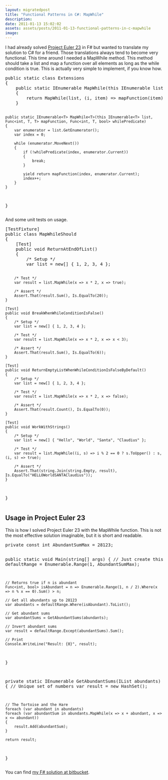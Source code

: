 ```yaml
---
layout: migratedpost
title: "Functional Patterns in C#: MapWhile"
description:
date: 2011-01-13 15:02:02
assets: assets/posts/2011-01-13-functional-patterns-in-c-mapwhile
image: 
---
```


<p>I had already solved <a href="http://projecteuler.net/index.php?section=problems&id=23">Project Euler 23</a> in F# but wanted to translate my solution to C# for a friend. Those translations always tend to become very functional.  This time around I needed a MapWhile method. This method should take a list and map a function over all elements as long as the while condition is true. This is actually very simple to implement, if you know how.</p>
<pre class="brush:csharp">public static class Extensions
{
    public static IEnumerable<T> MapWhile<T>(this IEnumerable<T> list, Func<T, T> mapFunction, Func<T, bool> whilePredicate)
    {
        return MapWhile(list, (i, item) => mapFunction(item), (i, item) => whilePredicate(item));
    }

    public static IEnumerable<T> MapWhile<T>(this IEnumerable<T> list, Func<int, T, T> mapFunction, Func<int, T, bool> whilePredicate)
    {
        var enumerator = list.GetEnumerator();
        var index = 0;

        while (enumerator.MoveNext())
        {
            if (!whilePredicate(index, enumerator.Current))
            {
                break;
            }

            yield return mapFunction(index, enumerator.Current);
            index++;
        }
    }
}</pre>
<p>And some unit tests on usage.</p>
<pre class="brush:csharp">[TestFixture]
public class MapWhileShould
{
    [Test]
    public void ReturnAtEndOfList()
    {
        /* Setup */
        var list = new[] { 1, 2, 3, 4 };

        /* Test */
        var result = list.MapWhile(x => x * 2, x => true);

        /* Assert */
        Assert.That(result.Sum(), Is.EqualTo(20));
    }

    [Test]
    public void BreakWhenWhileConditionIsFalse()
    {
        /* Setup */
        var list = new[] { 1, 2, 3, 4 };

        /* Test */
        var result = list.MapWhile(x => x * 2, x => x < 3);

        /* Assert */
        Assert.That(result.Sum(), Is.EqualTo(6));
    }

    [Test]
    public void ReturnEmptyListWhenWhileConditionIsFalseByDefault()
    {
        /* Setup */
        var list = new[] { 1, 2, 3, 4 };

        /* Test */
        var result = list.MapWhile(x => x * 2, x => false);

        /* Assert */
        Assert.That(result.Count(), Is.EqualTo(0));
    }

    [Test]
    public void WorkWithStrings()
    {
        /* Setup */
        var list = new[] { "Hello", "World", "Santa", "Claudius" };

        /* Test */
        var result = list.MapWhile((i, s) => i % 2 == 0 ? s.ToUpper() : s, (i, s) => true);

        /* Assert */
        Assert.That(string.Join(string.Empty, result), Is.EqualTo("HELLOWorldSANTAClaudius"));
    }
}</pre>
<h2>Usage in Project Euler 23</h2>
<p>This is how I solved Project Euler 23 with the MapWhile function. This is not the most effective solution imaginable, but it is short and readable.</p>
<pre class="brush:csharp">private const int AbundantSumMax = 28123;

public static void Main(string[] args)
{
    // Just create this once
    var defaultRange = Enumerable.Range(1, AbundantSumMax);

    // Returns true if n is abundant
    Func<int, bool> isAbundant = n => Enumerable.Range(1, n / 2).Where(x => n % x == 0).Sum() > n;

    // Get all abundants up to 28123
    var abundants = defaultRange.Where(isAbundant).ToList();

    // Get abundant sums
    var abundantSums = GetAbundantSums(abundants);

    // Invert abundant sums
    var result = defaultRange.Except(abundantSums).Sum();

    // Print
    Console.WriteLine("Result: {0}", result);
}

private static IEnumerable<int> GetAbundantSums(IList<int> abundants)
{
    // Unique set of numbers
    var result = new HashSet<int>();

    // The Tortoise and the Hare
    foreach (var abundant in abundants)
    foreach (var abundantSum in abundants.MapWhile(x => x + abundant, x => x <= abundant))
    {
        result.Add(abundantSum);
    }

    return result;
}</pre>
<p>You can find <a href="https://bitbucket.org/bokmal/projecteuler">my F# solution at bitbucket</a>.</p>
